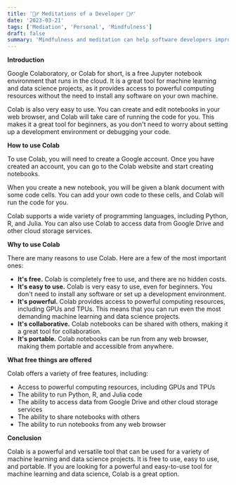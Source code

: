 ```yaml
---
title: '🧘‍♂️ Meditations of a Developer 🧘‍♂️'
date: '2023-03-21'
tags: ['Mediation', 'Personal', 'Mindfulness']
draft: false
summary: 'Mindfulness and meditation can help software developers improve their focus, concentration, creativity, and stress levels.'
---
```


**Introduction**

Google Colaboratory, or Colab for short, is a free Jupyter notebook environment that runs in the cloud. It is a great tool for machine learning and data science projects, as it provides access to powerful computing resources without the need to install any software on your own machine.

Colab is also very easy to use. You can create and edit notebooks in your web browser, and Colab will take care of running the code for you. This makes it a great tool for beginners, as you don't need to worry about setting up a development environment or debugging your code.

**How to use Colab**

To use Colab, you will need to create a Google account. Once you have created an account, you can go to the Colab website and start creating notebooks.

When you create a new notebook, you will be given a blank document with some code cells. You can add your own code to these cells, and Colab will run the code for you.

Colab supports a wide variety of programming languages, including Python, R, and Julia. You can also use Colab to access data from Google Drive and other cloud storage services.

**Why to use Colab**

There are many reasons to use Colab. Here are a few of the most important ones:

* **It's free.** Colab is completely free to use, and there are no hidden costs.
* **It's easy to use.** Colab is very easy to use, even for beginners. You don't need to install any software or set up a development environment.
* **It's powerful.** Colab provides access to powerful computing resources, including GPUs and TPUs. This means that you can run even the most demanding machine learning and data science projects.
* **It's collaborative.** Colab notebooks can be shared with others, making it a great tool for collaboration.
* **It's portable.** Colab notebooks can be run from any web browser, making them portable and accessible from anywhere.

**What free things are offered**

Colab offers a variety of free features, including:

* Access to powerful computing resources, including GPUs and TPUs
* The ability to run Python, R, and Julia code
* The ability to access data from Google Drive and other cloud storage services
* The ability to share notebooks with others
* The ability to run notebooks from any web browser

**Conclusion**

Colab is a powerful and versatile tool that can be used for a variety of machine learning and data science projects. It is free to use, easy to use, and portable. If you are looking for a powerful and easy-to-use tool for machine learning and data science, Colab is a great option.